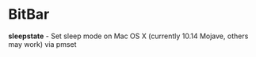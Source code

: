 # BitBar

**sleepstate** - Set sleep mode on Mac OS X (currently 10.14 Mojave, others may work) via pmset

